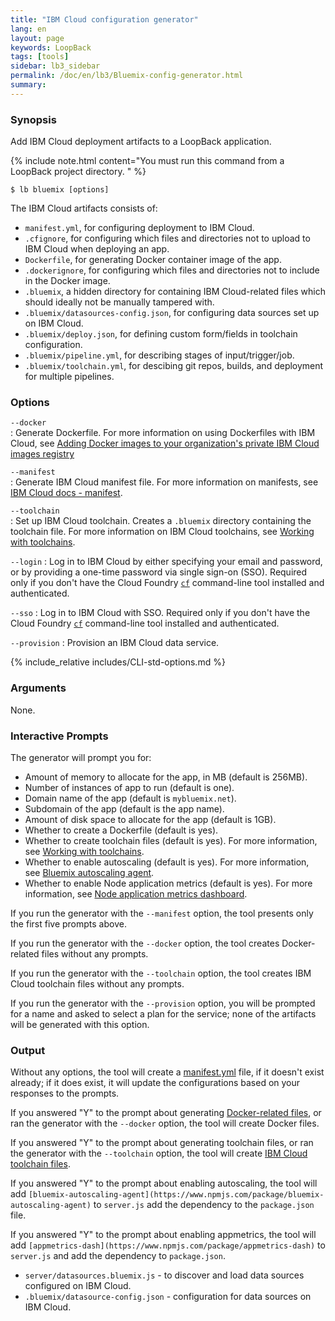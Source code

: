 ```yaml
---
title: "IBM Cloud configuration generator"
lang: en
layout: page
keywords: LoopBack
tags: [tools]
sidebar: lb3_sidebar
permalink: /doc/en/lb3/Bluemix-config-generator.html
summary:
---
```


### Synopsis

Add IBM Cloud deployment artifacts to a LoopBack application.

{% include note.html content="You must run this command from a LoopBack project directory.
" %}

```
$ lb bluemix [options]
```

The IBM Cloud artifacts consists of:

- `manifest.yml`, for configuring deployment to IBM Cloud.
- `.cfignore`, for configuring which files and directories not to upload to IBM Cloud when deploying an app.
- `Dockerfile`, for generating Docker container image of the app.
- `.dockerignore`, for configuring which files and directories not to include in the Docker image.
- `.bluemix`, a hidden directory for containing IBM Cloud-related files which should ideally not be manually tampered with.
- `.bluemix/datasources-config.json`, for configuring data sources set up on IBM Cloud.
- `.bluemix/deploy.json`, for defining custom form/fields in toolchain configuration.
- `.bluemix/pipeline.yml`, for describing stages of input/trigger/job.
- `.bluemix/toolchain.yml`, for descibing git repos, builds, and deployment for multiple pipelines.

### Options

`--docker`        
: Generate Dockerfile.  For more information on using Dockerfiles with IBM Cloud, see
[Adding Docker images to your organization's private IBM Cloud images registry](https://console.ng.bluemix.net/docs/containers/container_images_adding_ov.html)

`--manifest`      
: Generate IBM Cloud manifest file.  For more information on manifests, see [IBM Cloud docs - manifest](https://console.ng.bluemix.net/docs/manageapps/depapps.html#appmanifest).

`--toolchain`     
: Set up IBM Cloud toolchain. Creates a `.bluemix` directory containing the toolchain file.
For more information on IBM Cloud toolchains, see [Working with toolchains](https://console.ng.bluemix.net/docs/services/ContinuousDelivery/toolchains_working.html).

`--login`
: Log in to IBM Cloud by either specifying your email and password, or by providing a one-time password via single sign-on (SSO). Required only if you don't have the Cloud Foundry  [`cf`](https://docs.cloudfoundry.org/cf-cli/) command-line tool installed and authenticated.

`--sso`
: Log in to IBM Cloud with SSO. Required only if you don't have the Cloud Foundry  [`cf`](https://docs.cloudfoundry.org/cf-cli/) command-line tool installed and authenticated.

`--provision`
: Provision an IBM Cloud data service.

{% include_relative includes/CLI-std-options.md %}

### Arguments

None.

### Interactive Prompts

The generator will prompt you for:

- Amount of memory to allocate for the app, in MB (default is 256MB).
- Number of instances of app to run (default is one).
- Domain name of the app (default is `mybluemix.net`).
- Subdomain of the app (default is the app name).
- Amount of disk space to allocate for the app (default is 1GB).
- Whether to create a Dockerfile (default is yes).
- Whether to create toolchain files (default is yes). For more information, see [Working with toolchains](https://console.ng.bluemix.net/docs/services/ContinuousDelivery/toolchains_working.html).
- Whether to enable autoscaling (default is yes).  For more information, see [Bluemix autoscaling agent](https://www.npmjs.com/package/bluemix-autoscaling-agent).
- Whether to enable Node application metrics (default is yes). For more information, see [Node application metrics dashboard](https://www.npmjs.com/package/appmetrics-dash).

If you run the generator with the `--manifest` option, the tool presents only the first five prompts above.

If you run the generator with the `--docker` option, the tool creates Docker-related files without any prompts.

If you run the generator with the `--toolchain` option, the tool creates IBM Cloud toolchain files without any prompts.

If you run the generator with the `--provision` option, you will be prompted for a name and asked to select a plan for the service; none of the artifacts will be generated with this option.

### Output

Without any options, the tool will create a [manifest.yml](https://console.bluemix.net/docs/manageapps/depapps.html#appmanifest) file, if it doesn't exist already; if it does exist, it will update the configurations based on your responses to the prompts.

If you answered "Y" to the prompt about generating [Docker-related files](https://docs.docker.com/engine/reference/builder/), or ran the generator with the `--docker` option, the tool will create Docker files.

If you answered "Y" to the prompt about generating toolchain files, or ran the generator with the `--toolchain` option, the tool will create [IBM Cloud toolchain files](https://console.bluemix.net/docs/services/ContinuousDelivery/toolchains_working.html#toolchains_getting_started).

If you answered "Y" to the prompt about enabling autoscaling, the tool will add `[bluemix-autoscaling-agent](https://www.npmjs.com/package/bluemix-autoscaling-agent)` to `server.js`  add the dependency to the `package.json` file.

If you answered "Y" to the prompt about enabling appmetrics, the tool will add `[appmetrics-dash](https://www.npmjs.com/package/appmetrics-dash)` to `server.js` and add the dependency to `package.json`.

- `server/datasources.bluemix.js` - to discover and load data sources configured on IBM Cloud.
- `.bluemix/datasource-config.json` - configuration for data sources on IBM Cloud.
